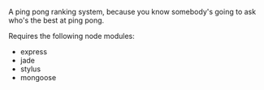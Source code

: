 A ping pong ranking system, because you know somebody's going to ask who's the best at ping pong.

Requires the following node modules:
   * express
   * jade
   * stylus
   * mongoose
